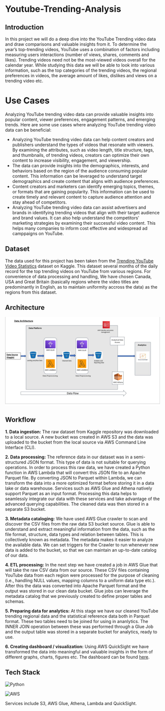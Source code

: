 # Youtube-Trending-Analysis
## Introduction
In this project we will do a deep dive into the YouTube Trending video data and draw comparisons and valuable insights from it. To determine the year’s top-trending videos, YouTube uses a combination of factors including measuring users interactions (number of views, shares, comments and likes). Trending videos need not be the most-viewed videos overall for the calendar year. While studying this data we will be able to look into various information, such as the top categories of the trending videos, the regional preferences in videos, the average amount of likes, dislikes and views on a trending video etc.

# Use Cases
Analyzing YouTube trending video data can provide valuable insights into popular content, viewer preferences, engagement patterns, and emerging trends. Here are some use cases where analyzing YouTube trending video data can be beneficial:

* Analyzing YouTube trending video data can help content creators and publishers understand the types of videos that resonate with viewers. By examining the attributes, such as video length, title structure, tags, and thumbnails, of trending videos, creators can optimize their own content to increase visibility, engagement, and viewership.
* The data can provide insights into the demographics, interests, and behaviors based on the region of the audience consuming popular content. This information can be leveraged to understand target demographics and create content that aligns with audience preferences.
* Content creators and marketers can identify emerging topics, themes, or formats that are gaining popularity. This information can be used to create timely and relevant content to capture audience attention and stay ahead of competitors.
* Analyzing YouTube trending video data can assist advertisers and brands in identifying trending videos that align with their target audience and brand values. It can also help understand the competitors' marketing strategies by examining their successful video content. This helps many companies to inform cost effective and widespread ad camppaigns on YouTube.

## Dataset
The data used for this project has been taken from the [Trending YouTube Video Statistics](https://www.kaggle.com/datasets/datasnaek/youtube-new) dataset on Kaggle. This dataset several months of the daily record for the top trending videos on YouTube from various regions. For convenience of data processing and handling, We have chosen Canada, USA and Great Britain (basically regions where the video titles are predominantly in English, as to maintain uniformity accross the data) as the regions from this dataset.

## Architecture

![project architecture](https://github.com/shadeszn/Youtube-Trending-Analysis/blob/main/project-architecture.jpg)

## Workflow
__1. Data ingestion:__ The raw dataset from Kaggle repository was downloaded to a local source. A new bucket was created in AWS S3 and the data was uploaded to the bucket from the local source via AWS Command Line Interface (CLI).

__2. Data processing:__ The reference data in our dataset was in a semi-structured JSON format. This type of data is not suitable for querying operations. In order to process this raw data, we have created a Python function in AWS Lambda that will convert this JSON file to an Apache Parquet file. By converting JSON to Parquet within Lambda, we can transform the data into a more optimized format before storing it in a data lake or data warehouse. Services such as AWS Glue and Athena natively support Parquet as an input format. Processing this data helps to seamlessly integrate our data with these services and take advantage of the advanced querying capabilities. The cleaned data was then stored in a separate S3 bucket.

__3. Metadata cataloging:__ We have used AWS Glue crawler to scan and discover the CSV files from the raw data S3 bucket source. Glue is able to understand and extract meaningful information from the data, such as the file format, structure, data types and relation between tables. This is collectively known as metadata. The metadata makes it easier to analyze the available data. We can set triggers for the Crawler to run whenever new data is added to the bucket, so that we can maintain an up-to-date catalog of our data.

__4. ETL processing:__ In the next step we have created a job in AWS Glue that will take the raw CSV data from our source. These CSV files containing YouTube data from each region were processed for the purpose of cleaning (i.e., handling NULL values, mapping columns to a uniform data type etc.). After this the data was converted into Apache Parquet format and the output was stored in our clean data bucket. Glue jobs can leverage the metadata catalog that we previously created to define proper tables and schemas.

__5. Preparing data for analytics:__ At this stage we have our cleaned YouTube trending regional data and the statistical reference data both in Parquet format. These two tables need to be joined for using in ananlytics. The INNER JOIN operation between these was performed through a Glue Job and the output table was stored in a separate bucket for analytics, ready to use.

__6. Creating dashboard / visualization:__ Using AWS QuickSight we have transformed the data into meaningful and valuable insights in the form of different graphs, charts, figures etc. The dashboard can be found [here](https://ap-south-1.quicksight.aws.amazon.com/sn/accounts/997231336416/dashboards/741ac7f2-7995-4367-942d-ea778ea6e65e?directory_alias=ankurbiswas).

## Tech Stack

![Python](https://img.shields.io/badge/python-3670A0?style=for-the-badge&logo=python&logoColor=ffdd54)

![AWS](https://img.shields.io/badge/AWS-%23FF9900.svg?style=for-the-badge&logo=amazon-aws&logoColor=white)

Services include S3, AWS Glue, Athena, Lambda and QuickSight.
